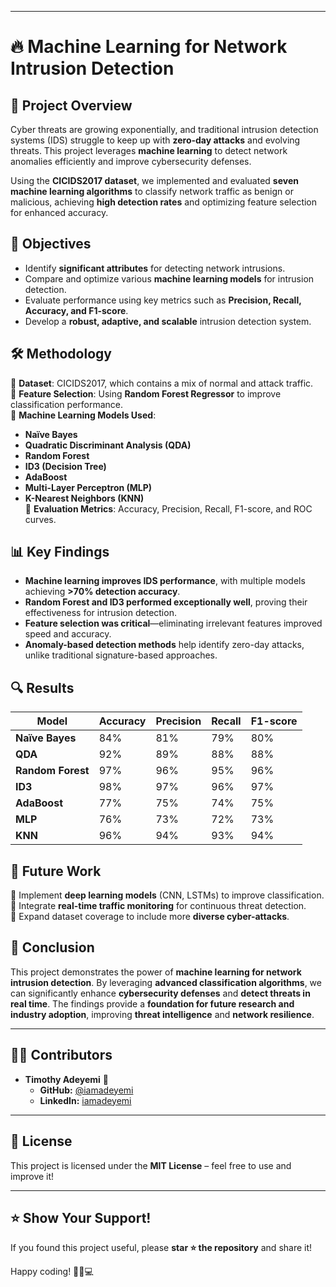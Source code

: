 
---

# 🔥 Machine Learning for Network Intrusion Detection  

## 📌 Project Overview  

Cyber threats are growing exponentially, and traditional intrusion detection systems (IDS) struggle to keep up with **zero-day attacks** and evolving threats. This project leverages **machine learning** to detect network anomalies efficiently and improve cybersecurity defenses.  

Using the **CICIDS2017 dataset**, we implemented and evaluated **seven machine learning algorithms** to classify network traffic as benign or malicious, achieving **high detection rates** and optimizing feature selection for enhanced accuracy.  

## 🎯 Objectives  

- Identify **significant attributes** for detecting network intrusions.  
- Compare and optimize various **machine learning models** for intrusion detection.  
- Evaluate performance using key metrics such as **Precision, Recall, Accuracy, and F1-score**.  
- Develop a **robust, adaptive, and scalable** intrusion detection system.  

## 🛠 Methodology  

🔹 **Dataset**: CICIDS2017, which contains a mix of normal and attack traffic.  
🔹 **Feature Selection**: Using **Random Forest Regressor** to improve classification performance.  
🔹 **Machine Learning Models Used**:  
   - **Naïve Bayes**  
   - **Quadratic Discriminant Analysis (QDA)**  
   - **Random Forest**  
   - **ID3 (Decision Tree)**  
   - **AdaBoost**  
   - **Multi-Layer Perceptron (MLP)**  
   - **K-Nearest Neighbors (KNN)**  
🔹 **Evaluation Metrics**: Accuracy, Precision, Recall, F1-score, and ROC curves.  

## 📊 Key Findings  

- **Machine learning improves IDS performance**, with multiple models achieving **>70% detection accuracy**.  
- **Random Forest and ID3 performed exceptionally well**, proving their effectiveness for intrusion detection.  
- **Feature selection was critical**—eliminating irrelevant features improved speed and accuracy.  
- **Anomaly-based detection methods** help identify zero-day attacks, unlike traditional signature-based approaches.  

## 🔍 Results  

| Model | Accuracy | Precision | Recall | F1-score |
|--------|----------|----------|--------|----------|
| **Naïve Bayes** | 84% | 81% | 79% | 80% |
| **QDA** | 92% | 89% | 88% | 88% |
| **Random Forest** | 97% | 96% | 95% | 96% |
| **ID3** | 98% | 97% | 96% | 97% |
| **AdaBoost** | 77% | 75% | 74% | 75% |
| **MLP** | 76% | 73% | 72% | 73% |
| **KNN** | 96% | 94% | 93% | 94% |

## 🚀 Future Work  

🔹 Implement **deep learning models** (CNN, LSTMs) to improve classification.  
🔹 Integrate **real-time traffic monitoring** for continuous threat detection.  
🔹 Expand dataset coverage to include more **diverse cyber-attacks**.  

## 📢 Conclusion  

This project demonstrates the power of **machine learning for network intrusion detection**. By leveraging **advanced classification algorithms**, we can significantly enhance **cybersecurity defenses** and **detect threats in real time**. The findings provide a **foundation for future research and industry adoption**, improving **threat intelligence** and **network resilience**.  



---

## 👨‍💻 **Contributors**  
- **Timothy Adeyemi** 🚀  
  - **GitHub:** [@iamadeyemi](https://github.com/iamadeyemi)  
  - **LinkedIn:** [iamadeyemi](https://www.linkedin.com/in/timothy-ade/)  

---

## 📜 **License**  
This project is licensed under the **MIT License** – feel free to use and improve it!  

---

## ⭐ **Show Your Support!**  
If you found this project useful, please **star ⭐ the repository** and share it!  

Happy coding! 🚀🏡💻  
